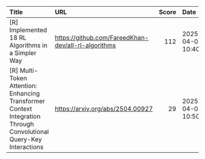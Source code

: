 | Title                                                                                                             | URL                                                 |   Score | Date                |
|:------------------------------------------------------------------------------------------------------------------|:----------------------------------------------------|--------:|:--------------------|
| [R] Implemented 18 RL Algorithms in a Simpler Way                                                                 | https://github.com/FareedKhan-dev/all-rl-algorithms |     112 | 2025-04-02 10:40:46 |
| [R] Multi-Token Attention: Enhancing Transformer Context Integration Through Convolutional Query-Key Interactions | https://arxiv.org/abs/2504.00927                    |      29 | 2025-04-03 10:50:41 |